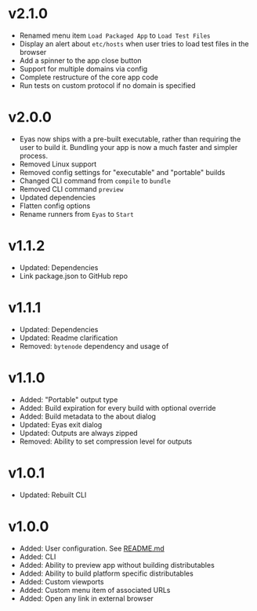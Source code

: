 # v2.1.0

- Renamed menu item `Load Packaged App` to `Load Test Files`
- Display an alert about `etc/hosts` when user tries to load test files in the browser
- Add a spinner to the app close button
- Support for multiple domains via config
- Complete restructure of the core app code
- Run tests on custom protocol if no domain is specified

# v2.0.0

- Eyas now ships with a pre-built executable, rather than requiring the user to build it. Bundling your app is now a much faster and simpler process.
- Removed Linux support
- Removed config settings for "executable" and "portable" builds
- Changed CLI command from `compile` to `bundle`
- Removed CLI command `preview`
- Updated dependencies
- Flatten config options
- Rename runners from `Eyas` to `Start`

# v1.1.2

- Updated: Dependencies
- Link package.json to GitHub repo

# v1.1.1

- Updated: Dependencies
- Updated: Readme clarification
- Removed: `bytenode` dependency and usage of

# v1.1.0

- Added: "Portable" output type
- Added: Build expiration for every build with optional override
- Added: Build metadata to the about dialog
- Updated: Eyas exit dialog
- Updated: Outputs are always zipped
- Removed: Ability to set compression level for outputs

# v1.0.1

- Updated: Rebuilt CLI

# v1.0.0

- Added: User configuration. See [README.md](README.md)
- Added: CLI
- Added: Ability to preview app without building distributables
- Added: Ability to build platform specific distributables
- Added: Custom viewports
- Added: Custom menu item of associated URLs
- Added: Open any link in external browser